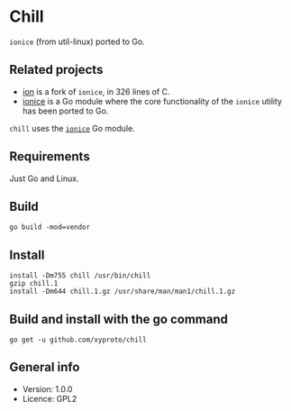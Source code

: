 # Chill

`ionice` (from util-linux) ported to Go.

## Related projects

* [ion](https://github.com/xyproto/ion) is a fork of `ionice`, in 326 lines of C.
* [ionice](https://github.com/xyproto/ionice) is a Go module where the core functionality of the `ionice` utility has been ported to Go.

`chill` uses the [`ionice`](https://github.com/xyproto/ionice) Go module.

## Requirements

Just Go and Linux.

## Build

    go build -mod=vendor
    
## Install

    install -Dm755 chill /usr/bin/chill
    gzip chill.1
    install -Dm644 chill.1.gz /usr/share/man/man1/chill.1.gz

## Build and install with the go command

    go get -u github.com/xyproto/chill

## General info

* Version: 1.0.0
* Licence: GPL2
